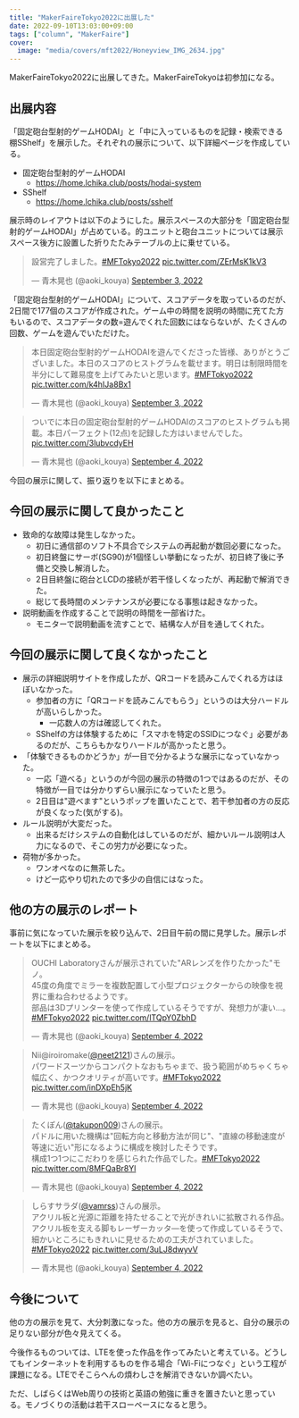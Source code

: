 ```yaml
---
title: "MakerFaireTokyo2022に出展した"
date: 2022-09-10T13:03:00+09:00
tags: ["column", "MakerFaire"]
cover:
  image: "media/covers/mft2022/Honeyview_IMG_2634.jpg"
---
```


MakerFaireTokyo2022に出展してきた。MakerFaireTokyoは初参加になる。

## 出展内容

「固定砲台型射的ゲームHODAI」と「中に入っているものを記録・検索できる棚SShelf」を展示した。それぞれの展示について、以下詳細ページを作成している。

- 固定砲台型射的ゲームHODAI
  - https://home.lchika.club/posts/hodai-system
- SShelf
  - https://home.lchika.club/posts/sshelf

展示時のレイアウトは以下のようにした。展示スペースの大部分を「固定砲台型射的ゲームHODAI」が占めている。的ユニットと砲台ユニットについては展示スペース後方に設置した折りたたみテーブルの上に乗せている。

<blockquote class="twitter-tweet"><p lang="ja" dir="ltr">設営完了しました。<a href="https://twitter.com/hashtag/MFTokyo2022?src=hash&amp;ref_src=twsrc%5Etfw">#MFTokyo2022</a> <a href="https://t.co/ZErMsK1kV3">pic.twitter.com/ZErMsK1kV3</a></p>&mdash; 青木晃也 (@aoki_kouya) <a href="https://twitter.com/aoki_kouya/status/1565886352528330753?ref_src=twsrc%5Etfw">September 3, 2022</a></blockquote> <script async src="https://platform.twitter.com/widgets.js" charset="utf-8"></script>

「固定砲台型射的ゲームHODAI」について、スコアデータを取っているのだが、2日間で177個のスコアが作成された。ゲーム中の時間を説明の時間に充てた方もいるので、スコアデータの数=遊んでくれた回数にはならないが、たくさんの回数、ゲームを遊んでいただけた。

<blockquote class="twitter-tweet"><p lang="ja" dir="ltr">本日固定砲台型射的ゲームHODAIを遊んでくださった皆様、ありがとうございました。本日のスコアのヒストグラムを載せます。明日は制限時間を半分にして難易度を上げてみたいと思います。<a href="https://twitter.com/hashtag/MFTokyo2022?src=hash&amp;ref_src=twsrc%5Etfw">#MFTokyo2022</a> <a href="https://t.co/k4hIJa8Bx1">pic.twitter.com/k4hIJa8Bx1</a></p>&mdash; 青木晃也 (@aoki_kouya) <a href="https://twitter.com/aoki_kouya/status/1566060103509606400?ref_src=twsrc%5Etfw">September 3, 2022</a></blockquote> <script async src="https://platform.twitter.com/widgets.js" charset="utf-8"></script>

<blockquote class="twitter-tweet"><p lang="ja" dir="ltr">ついでに本日の固定砲台型射的ゲームHODAIのスコアのヒストグラムも掲載。本日パーフェクト(12点)を記録した方はいませんでした。 <a href="https://t.co/3lubvcdyEH">pic.twitter.com/3lubvcdyEH</a></p>&mdash; 青木晃也 (@aoki_kouya) <a href="https://twitter.com/aoki_kouya/status/1566429350764748801?ref_src=twsrc%5Etfw">September 4, 2022</a></blockquote> <script async src="https://platform.twitter.com/widgets.js" charset="utf-8"></script>

今回の展示に関して、振り返りを以下にまとめる。

## 今回の展示に関して良かったこと

- 致命的な故障は発生しなかった。
  - 初日に通信部のソフト不具合でシステムの再起動が数回必要になった。
  - 初日終盤にサーボ(SG90)が1個怪しい挙動になったが、初日終了後に予備と交換し解消した。
  - 2日目終盤に砲台とLCDの接続が若干怪しくなったが、再起動で解消できた。
  - 総じて長時間のメンテナンスが必要になる事態は起きなかった。
- 説明動画を作成することで説明の時間を一部省けた。
  - モニターで説明動画を流すことで、結構な人が目を通してくれた。

## 今回の展示に関して良くなかったこと

- 展示の詳細説明サイトを作成したが、QRコードを読みこんでくれる方はほぼいなかった。
  - 参加者の方に「QRコードを読みこんでもらう」というのは大分ハードルが高いらしかった。
    - 一応数人の方は確認してくれた。
  - SShelfの方は体験するために「スマホを特定のSSIDにつなぐ」必要があるのだが、こちらもかなりハードルが高かったと思う。
- 「体験できるものかどうか」が一目で分かるような展示になっていなかった。
  - 一応「遊べる」というのが今回の展示の特徴の1つではあるのだが、その特徴が一目では分かりずらい展示になっていたと思う。
  - 2日目は"遊べます"というポップを置いたことで、若干参加者の方の反応が良くなった(気がする)。
- ルール説明が大変だった。
  - 出来るだけシステムの自動化はしているのだが、細かいルール説明は人力になるので、そこの労力が必要になった。
- 荷物が多かった。
  - ワンオペなのに無茶した。
  - けど一応やり切れたので多少の自信にはなった。

## 他の方の展示のレポート

事前に気になっていた展示を絞り込んで、2日目午前の間に見学した。展示レポートを以下にまとめる。

<blockquote class="twitter-tweet"><p lang="ja" dir="ltr">OUCHI Laboratoryさんが展示されていた&quot;ARレンズを作りたかった&quot;モノ。<br>45度の角度でミラーを複数配置して小型プロジェクターからの映像を視界に重ね合わせるようです。<br>部品は3Dプリンターを使って作成しているそうですが、発想力が凄い…。<a href="https://twitter.com/hashtag/MFTokyo2022?src=hash&amp;ref_src=twsrc%5Etfw">#MFTokyo2022</a> <a href="https://t.co/lTQpY0ZbhD">pic.twitter.com/lTQpY0ZbhD</a></p>&mdash; 青木晃也 (@aoki_kouya) <a href="https://twitter.com/aoki_kouya/status/1566398513973301248?ref_src=twsrc%5Etfw">September 4, 2022</a></blockquote> <script async src="https://platform.twitter.com/widgets.js" charset="utf-8"></script>

<blockquote class="twitter-tweet"><p lang="ja" dir="ltr">Nii@iroiromake(<a href="https://twitter.com/neet2121?ref_src=twsrc%5Etfw">@neet2121</a>)さんの展示。<br>パワードスーツからコンパクトなおもちゃまで、扱う範囲がめちゃくちゃ幅広く、かつクオリティが高いです。<a href="https://twitter.com/hashtag/MFTokyo2022?src=hash&amp;ref_src=twsrc%5Etfw">#MFTokyo2022</a> <a href="https://t.co/inDXpEh5jK">pic.twitter.com/inDXpEh5jK</a></p>&mdash; 青木晃也 (@aoki_kouya) <a href="https://twitter.com/aoki_kouya/status/1566401900693508096?ref_src=twsrc%5Etfw">September 4, 2022</a></blockquote> <script async src="https://platform.twitter.com/widgets.js" charset="utf-8"></script>

<blockquote class="twitter-tweet"><p lang="ja" dir="ltr">たくぽん(<a href="https://twitter.com/takupon009?ref_src=twsrc%5Etfw">@takupon009</a>)さんの展示。<br>パドルに用いた機構は&quot;回転方向と移動方法が同じ&quot;、&quot;直線の移動速度が等速に近い&quot;形になるように構成を検討したそうです。<br>構成1つ1つにこだわりを感じられた作品でした。<a href="https://twitter.com/hashtag/MFTokyo2022?src=hash&amp;ref_src=twsrc%5Etfw">#MFTokyo2022</a> <a href="https://t.co/8MFQaBr8Yl">pic.twitter.com/8MFQaBr8Yl</a></p>&mdash; 青木晃也 (@aoki_kouya) <a href="https://twitter.com/aoki_kouya/status/1566405697398444033?ref_src=twsrc%5Etfw">September 4, 2022</a></blockquote> <script async src="https://platform.twitter.com/widgets.js" charset="utf-8"></script>

<blockquote class="twitter-tweet"><p lang="ja" dir="ltr">しらすサラダ(<a href="https://twitter.com/vamrss?ref_src=twsrc%5Etfw">@vamrss</a>)さんの展示。<br>アクリル板と光源に距離を持たせることで光がきれいに拡散される作品。アクリル板を支える脚もレーザーカッタ―を使って作成しているそうで、細かいところにもきれいに見せるための工夫がされていました。<a href="https://twitter.com/hashtag/MFTokyo2022?src=hash&amp;ref_src=twsrc%5Etfw">#MFTokyo2022</a> <a href="https://t.co/3uLJ8dwyvV">pic.twitter.com/3uLJ8dwyvV</a></p>&mdash; 青木晃也 (@aoki_kouya) <a href="https://twitter.com/aoki_kouya/status/1566411395364634625?ref_src=twsrc%5Etfw">September 4, 2022</a></blockquote> <script async src="https://platform.twitter.com/widgets.js" charset="utf-8"></script>

## 今後について

他の方の展示を見て、大分刺激になった。他の方の展示を見ると、自分の展示の足りない部分が色々見えてくる。

今後作るものついては、LTEを使った作品を作ってみたいと考えている。どうしてもインターネットを利用するものを作る場合「Wi-Fiにつなぐ」という工程が課題になる。LTEでそこらへんの煩わしさを解消できないか調べたい。

ただ、しばらくはWeb周りの技術と英語の勉強に重きを置きたいと思っている。モノづくりの活動は若干スローペースになると思う。